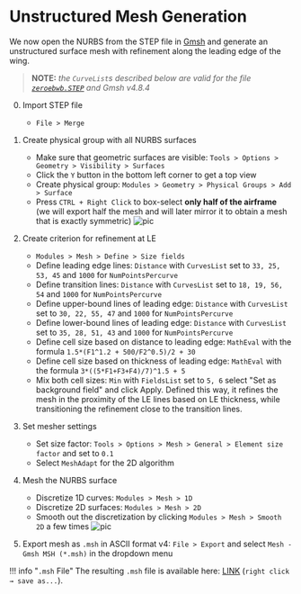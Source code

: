 # Unstructured Mesh Generation

We now open the NURBS from the STEP file in
[Gmsh](https://gmsh.info/#Download) and generate an
unstructured surface mesh with refinement along the leading edge of
the wing.

> **NOTE:** *the `CurveList`s described below are valid for the file
> [`zeroebwb.STEP`](https://github.com/byuflowlab/FLOWPanel.jl/raw/master/examples/data/zeroebwb.STEP)
> and Gmsh v4.8.4*

0. Import STEP file
    * `File > Merge`

1. Create physical group with all NURBS surfaces
    * Make sure that geometric surfaces are visible: `Tools > Options > Geometry > Visibility > Surfaces`
    * Click the `Y` button in the bottom left corner to get a top view
    * Create physical group: `Modules > Geometry > Physical Groups > Add > Surface`
    * Press `CTRL + Right Click` to box-select **only half of the airframe** (we will export half the mesh
        and will later mirror it to obtain a mesh that is exactly symmetric)
    ![pic](http://edoalvar2.groups.et.byu.net/public/FLOWPanel/gmsh020.png)

2. Create criterion for refinement at LE
    * `Modules > Mesh > Define > Size fields`
    * Define leading edge lines: `Distance` with `CurvesList` set to `33, 25, 53, 45` and `1000` for `NumPointsPercurve`
    * Define transition lines: `Distance` with `CurvesList` set to `18, 19, 56, 54` and `1000` for `NumPointsPercurve`
    * Define upper-bound lines of leading edge: `Distance` with `CurvesList` set to `30, 22, 55, 47` and `1000` for `NumPointsPercurve`
    * Define lower-bound lines of leading edge: `Distance` with `CurvesList` set to `35, 28, 51, 43` and `1000` for `NumPointsPercurve`
    * Define cell size based on distance to leading edge: `MathEval` with the formula `1.5*(F1^1.2 + 500/F2^0.5)/2 + 30`
    * Define cell size based on thickness of leading edge: `MathEval` with the formula `3*((5*F1+F3+F4)/7)^1.5 + 5`
    * Mix both cell sizes: `Min` with `FieldsList` set to `5, 6` select "Set as background field" and click Apply. Defined this way, it refines the mesh in the proximity of the LE lines based on LE thickness, while transitioning the refinement close to the transition lines.

3. Set mesher settings
    * Set size factor: `Tools > Options > Mesh > General > Element size factor` and set to `0.1`
    * Select `MeshAdapt` for the 2D algorithm

4. Mesh the NURBS surface
    * Discretize 1D curves: `Modules > Mesh > 1D`
    * Discretize 2D surfaces: `Modules > Mesh > 2D`
    * Smooth out the discretization by clicking `Modules > Mesh > Smooth 2D` a few times
    ![pic](http://edoalvar2.groups.et.byu.net/public/FLOWPanel/gmsh021.png)

5. Export mesh as `.msh` in ASCII format v4: `File > Export` and select `Mesh - Gmsh MSH (*.msh)` in the dropdown menu

!!! info "`.msh` File"
    The resulting `.msh` file is available here:
    [LINK](https://github.com/byuflowlab/FLOWPanel.jl/raw/master/examples/data/zeroebwb.msh)
    (`right click → save as...`).

